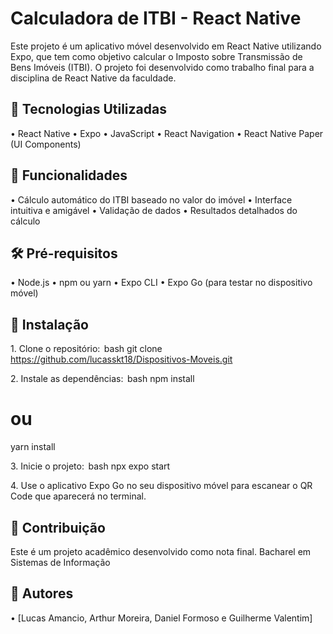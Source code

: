 # Calculadora de ITBI - React Native

Este projeto é um aplicativo móvel desenvolvido em React Native utilizando Expo, que tem como objetivo calcular o Imposto sobre Transmissão de Bens Imóveis (ITBI). O projeto foi desenvolvido como trabalho final para a disciplina de React Native da faculdade.

## 🚀 Tecnologias Utilizadas

•⁠  ⁠React Native
•⁠  ⁠Expo
•⁠  ⁠JavaScript
•⁠  ⁠React Navigation
•⁠  ⁠React Native Paper (UI Components)

## 📱 Funcionalidades

•⁠  ⁠Cálculo automático do ITBI baseado no valor do imóvel
•⁠  ⁠Interface intuitiva e amigável
•⁠  ⁠Validação de dados
•⁠  ⁠Resultados detalhados do cálculo

## 🛠️ Pré-requisitos

•⁠  ⁠Node.js
•⁠  ⁠npm ou yarn
•⁠  ⁠Expo CLI
•⁠  ⁠Expo Go (para testar no dispositivo móvel)

## 🔧 Instalação

1.⁠ ⁠Clone o repositório:
⁠ bash
git clone https://github.com/lucasskt18/Dispositivos-Moveis.git
 ⁠

2.⁠ ⁠Instale as dependências:
⁠ bash
npm install
# ou
yarn install
 ⁠

3.⁠ ⁠Inicie o projeto:
⁠ bash
npx expo start
 ⁠

4.⁠ ⁠Use o aplicativo Expo Go no seu dispositivo móvel para escanear o QR Code que aparecerá no terminal.

## 🤝 Contribuição

Este é um projeto acadêmico desenvolvido como nota final. Bacharel em Sistemas de Informação


## 👥 Autores

•⁠  ⁠[Lucas Amancio, Arthur Moreira, Daniel Formoso e Guilherme Valentim]